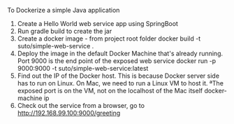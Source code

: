 To Dockerize a simple Java application

1. Create a Hello World web service app using SpringBoot
2. Run gradle build to create the jar
3. Create a docker image - from project root folder
        docker build -t suto/simple-web-service .
4. Deploy the image in the default Docker Machine that's already running. Port 9000 is the end point of the exposed web service
        docker run -p 9000:9000 -t suto/simple-web-service:latest
4. Find out the IP of the Docker host. This is because Docker server side has to run on Linux. On Mac, we need to run a Linux VM to host it. ªThe exposed port is on the VM, not on the localhost of the Mac itself
        docker-machine ip
5. Check out the service from a browser, go to http://192.168.99.100:9000/greeting